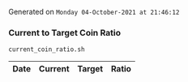 Generated on `Monday 04-October-2021 at 21:46:12`

### Current to Target Coin Ratio
`current_coin_ratio.sh`

Date|Current|Target|Ratio
---|---|---|---
